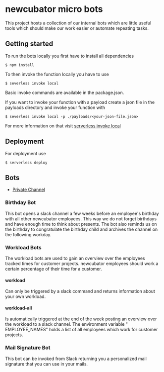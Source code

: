 # newcubator micro bots

This project hosts a collection of our internal bots which are little useful tools which should make our work easier or automate repeating tasks.

## Getting started

To run the bots locally you first have to install all dependencies

```
$ npm install
```

To then invoke the function locally you have to use

```
$ severless invoke local
```

Basic invoke commands are available in the package.json.

If you want to invoke your function with a payload create a json file in the payloads directory and invoke your function with

```
$ severless invoke local -p ./payloads/<your-json-file.json>
```

For more information on that
visit [serverless invoke local](https://www.serverless.com/framework/docs/providers/aws/cli-reference/invoke-local/)

## Deployment

For deployment use

```
$ serverless deploy
```

## Bots

- [Private Channel](./docs/private-channel.md)

### Birthday Bot

This bot opens a slack channel a few weeks before an employee's birthday with all other newcubator employees. This way we do not forget
birthdays and have enough time to think about presents. The bot also reminds us on the birthday to congratulate the birthday child and
archives the channel on the following workday.

### Workload Bots

The workload bots are used to gain an overview over the employees tracked times for customer projects. newcubator employees should work a
certain percentage of their time for a customer.

#### workload

Can only be triggered by a slack command and returns information about your own workload.

#### workload-all

Is automatically triggered at the end of the week posting an overview over the workload to a slack channel. The environment variable "
EMPLOYEE_NAMES" holds a list of all employees which work for customer projects.

### Mail Signature Bot

This bot can be invoked from Slack returning you a personalized mail signature that you can use in your mails.
